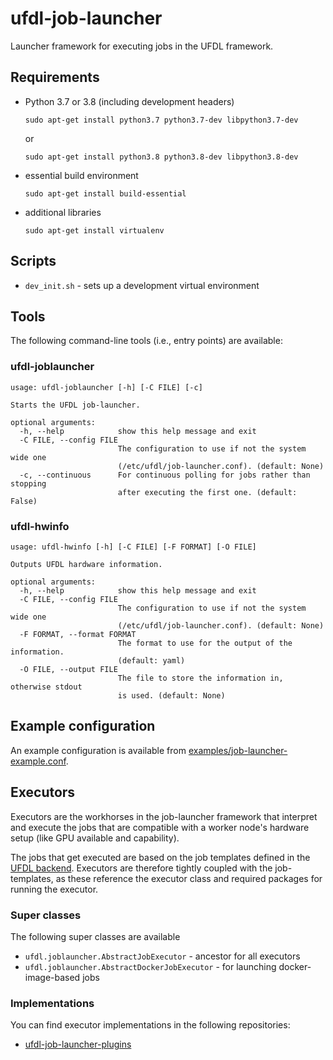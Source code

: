 # ufdl-job-launcher
Launcher framework for executing jobs in the UFDL framework.

## Requirements

* Python 3.7 or 3.8 (including development headers)

  ```commandline
  sudo apt-get install python3.7 python3.7-dev libpython3.7-dev
  ```

  or

  ```commandline
  sudo apt-get install python3.8 python3.8-dev libpython3.8-dev
  ```

* essential build environment

  ```commandline
  sudo apt-get install build-essential
  ```

* additional libraries

  ```commandline
  sudo apt-get install virtualenv   
  ```


## Scripts

* `dev_init.sh` - sets up a development virtual environment


## Tools

The following command-line tools (i.e., entry points) are available:

### ufdl-joblauncher

```
usage: ufdl-joblauncher [-h] [-C FILE] [-c]

Starts the UFDL job-launcher.

optional arguments:
  -h, --help            show this help message and exit
  -C FILE, --config FILE
                        The configuration to use if not the system wide one
                        (/etc/ufdl/job-launcher.conf). (default: None)
  -c, --continuous      For continuous polling for jobs rather than stopping
                        after executing the first one. (default: False)
```

### ufdl-hwinfo

```
usage: ufdl-hwinfo [-h] [-C FILE] [-F FORMAT] [-O FILE]

Outputs UFDL hardware information.

optional arguments:
  -h, --help            show this help message and exit
  -C FILE, --config FILE
                        The configuration to use if not the system wide one
                        (/etc/ufdl/job-launcher.conf). (default: None)
  -F FORMAT, --format FORMAT
                        The format to use for the output of the information.
                        (default: yaml)
  -O FILE, --output FILE
                        The file to store the information in, otherwise stdout
                        is used. (default: None)
```


## Example configuration

An example configuration is available from 
[examples/job-launcher-example.conf](examples/job-launcher-example.conf).


## Executors

Executors are the workhorses in the job-launcher framework that interpret and execute
the jobs that are compatible with a worker node's hardware setup (like GPU available 
and capability). 

The jobs that get executed are based on the job templates defined in the 
[UFDL backend](https://github.com/waikato-ufdl/ufdl-backend). Executors are therefore 
tightly coupled with the job-templates, as these reference the executor class 
and required packages for running the executor.


### Super classes

The following super classes are available

* `ufdl.joblauncher.AbstractJobExecutor` - ancestor for all executors
* `ufdl.joblauncher.AbstractDockerJobExecutor` - for launching docker-image-based jobs


### Implementations

You can find executor implementations in the following repositories:

* [ufdl-job-launcher-plugins](https://github.com/waikato-ufdl/ufdl-job-launcher-plugins)
